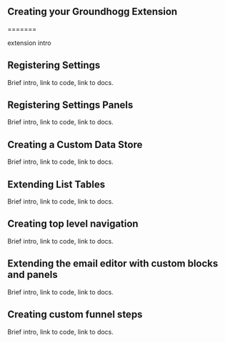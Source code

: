 ## Creating your Groundhogg Extension
=======

extension intro

## Registering Settings

Brief intro, link to code, link to docs.

## Registering Settings Panels

Brief intro, link to code, link to docs.

## Creating a Custom Data Store

Brief intro, link to code, link to docs.

## Extending List Tables

Brief intro, link to code, link to docs.

## Creating top level navigation

Brief intro, link to code, link to docs.

## Extending the email editor with custom blocks and panels

Brief intro, link to code, link to docs.

## Creating custom funnel steps

Brief intro, link to code, link to docs.
